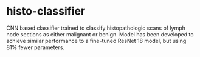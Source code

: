# histo-classifier

CNN based classifier trained to classify histopathologic scans of lymph node sections as either malignant or benign. Model has been developed to achieve similar performance to a fine-tuned ResNet 18 model, but using 81% fewer parameters.